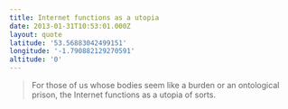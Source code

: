 ```yaml
---
title: Internet functions as a utopia
date: 2013-01-31T10:53:01.000Z
layout: quote
latitude: '53.56883042499151'
longitude: '-1.790882129270591'
altitude: '0'
---
```


> For those of us whose bodies seem like a burden or an ontological prison, the Internet functions as a utopia of sorts.
